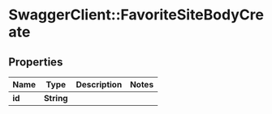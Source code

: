 # SwaggerClient::FavoriteSiteBodyCreate

## Properties
Name | Type | Description | Notes
------------ | ------------- | ------------- | -------------
**id** | **String** |  | 


